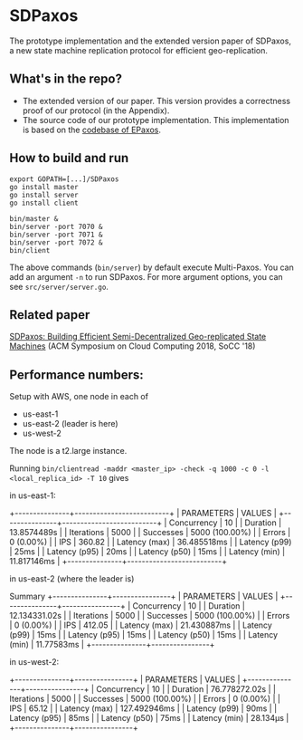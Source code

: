 # SDPaxos
The prototype implementation and the extended version paper of SDPaxos,
a new state machine replication protocol for efficient geo-replication.

## What's in the repo?
- The extended version of our paper. This version provides a correctness proof of our protocol (in the Appendix).
- The source code of our prototype implementation. This implementation is based on the [codebase of EPaxos](https://github.com/efficient/epaxos).

## How to build and run
```
export GOPATH=[...]/SDPaxos
go install master
go install server
go install client

bin/master &
bin/server -port 7070 &
bin/server -port 7071 &
bin/server -port 7072 &
bin/client
```
The above commands (`bin/server`) by default execute Multi-Paxos. You can add an argument `-n` to run SDPaxos. For more argument options, you can see `src/server/server.go`.

## Related paper
[SDPaxos: Building Efficient Semi-Decentralized Geo-replicated State Machines](https://dl.acm.org/citation.cfm?id=3267837) (ACM Symposium on Cloud Computing 2018, SoCC '18)


## Performance numbers:

Setup with AWS, one node in each of

- us-east-1
- us-east-2 (leader is here)
- us-west-2

The node is a t2.large instance.

Running `bin/clientread -maddr <master_ip> -check -q 1000 -c 0 -l <local_replica_id> -T 10` gives

in us-east-1:

+---------------+--------------------------+
|  PARAMETERS   |          VALUES          |
+---------------+--------------------------+
| Concurrency   | 10                       |
| Duration      | 13.8574489s              |
| Iterations    | 5000                     |
| Successes     | 5000 (100.00%)           |
| Errors        | 0 (0.00%)                |
| IPS           | 360.82                   |
| Latency (max) | 36.485518ms              |
| Latency (p99) | 25ms                     |
| Latency (p95) | 20ms                     |
| Latency (p50) | 15ms                     |
| Latency (min) | 11.817146ms              |
+---------------+--------------------------+

in us-east-2 (where the leader is)

Summary
+---------------+----------------+
|  PARAMETERS   |     VALUES     |
+---------------+----------------+
| Concurrency   | 10             |
| Duration      | 12.134331.02s  |
| Iterations    | 5000           |
| Successes     | 5000 (100.00%) |
| Errors        | 0 (0.00%)      |
| IPS           | 412.05         |
| Latency (max) | 21.430887ms    |
| Latency (p99) | 15ms           |
| Latency (p95) | 15ms           |
| Latency (p50) | 15ms           |
| Latency (min) | 11.77583ms     |
+---------------+----------------+

in us-west-2:

+---------------+----------------+
|  PARAMETERS   |     VALUES     |
+---------------+----------------+
| Concurrency   | 10             |
| Duration      | 76.778272.02s  |
| Iterations    | 5000           |
| Successes     | 5000 (100.00%) |
| Errors        | 0 (0.00%)      |
| IPS           | 65.12          |
| Latency (max) | 127.492946ms   |
| Latency (p99) | 90ms           |
| Latency (p95) | 85ms           |
| Latency (p50) | 75ms           |
| Latency (min) | 28.134µs       |
+---------------+----------------+